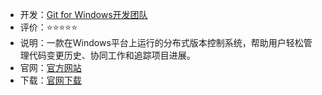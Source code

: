 - 开发：[Git for Windows开发团队](https://github.com/git-for-windows)
- 评价：⭐⭐⭐⭐⭐
- 说明：一款在Windows平台上运行的分布式版本控制系统，帮助用户轻松管理代码变更历史、协同工作和追踪项目进展。
- 官网：[官方网站](https://gitforwindows.org/)
- 下载：[官网下载](https://github.com/git-for-windows/git/releases/download/v2.44.0.windows.1/Git-2.44.0-64-bit.exe) 
